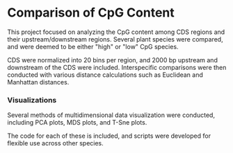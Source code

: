# Comparison of CpG Content
This project focused on analyzing the CpG content among CDS regions and their upstream/downstream regions. Several plant species were compared, and were deemed to be either "high" or "low" CpG species. 

CDS were normalized into 20 bins per region, and 2000 bp upstream and downstream of the CDS were included. Interspecific comparisons were then conducted with various distance calculations such as Euclidean and Manhattan distances. 

### Visualizations

Several methods of multidimensional data visualization were conducted, including PCA plots, MDS plots, and T-Sne plots. 

The code for each of these is included, and scripts were developed for flexible use across other species.

